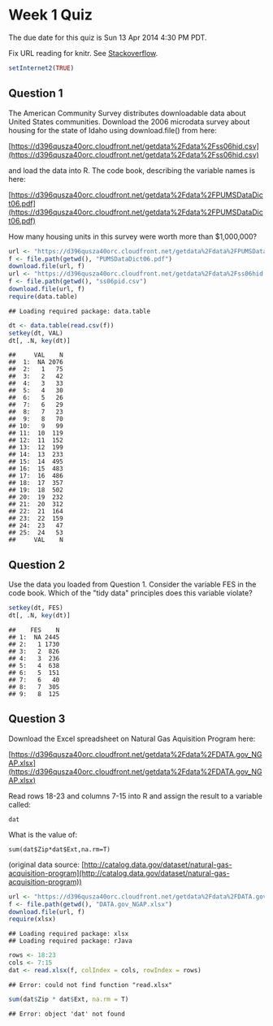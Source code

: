 Week 1 Quiz
===========

The due date for this quiz is Sun 13 Apr 2014 4:30 PM PDT.


Fix URL reading for knitr. See [Stackoverflow](http://stackoverflow.com/a/20003380).


```r
setInternet2(TRUE)
```



Question 1
----------
The American Community Survey distributes downloadable data about United States communities. Download the 2006 microdata survey about housing for the state of Idaho using download.file() from here: 

[https://d396qusza40orc.cloudfront.net/getdata%2Fdata%2Fss06hid.csv](https://d396qusza40orc.cloudfront.net/getdata%2Fdata%2Fss06hid.csv)

and load the data into R. The code book, describing the variable names is here: 

[https://d396qusza40orc.cloudfront.net/getdata%2Fdata%2FPUMSDataDict06.pdf](https://d396qusza40orc.cloudfront.net/getdata%2Fdata%2FPUMSDataDict06.pdf)

How many housing units in this survey were worth more than $1,000,000?


```r
url <- "https://d396qusza40orc.cloudfront.net/getdata%2Fdata%2FPUMSDataDict06.pdf"
f <- file.path(getwd(), "PUMSDataDict06.pdf")
download.file(url, f)
url <- "https://d396qusza40orc.cloudfront.net/getdata%2Fdata%2Fss06hid.csv"
f <- file.path(getwd(), "ss06pid.csv")
download.file(url, f)
require(data.table)
```

```
## Loading required package: data.table
```

```r
dt <- data.table(read.csv(f))
setkey(dt, VAL)
dt[, .N, key(dt)]
```

```
##     VAL    N
##  1:  NA 2076
##  2:   1   75
##  3:   2   42
##  4:   3   33
##  5:   4   30
##  6:   5   26
##  7:   6   29
##  8:   7   23
##  9:   8   70
## 10:   9   99
## 11:  10  119
## 12:  11  152
## 13:  12  199
## 14:  13  233
## 15:  14  495
## 16:  15  483
## 17:  16  486
## 18:  17  357
## 19:  18  502
## 20:  19  232
## 21:  20  312
## 22:  21  164
## 23:  22  159
## 24:  23   47
## 25:  24   53
##     VAL    N
```



Question 2
----------
Use the data you loaded from Question 1. Consider the variable FES in the code book. Which of the "tidy data" principles does this variable violate?


```r
setkey(dt, FES)
dt[, .N, key(dt)]
```

```
##    FES    N
## 1:  NA 2445
## 2:   1 1730
## 3:   2  826
## 4:   3  236
## 5:   4  638
## 6:   5  151
## 7:   6   40
## 8:   7  305
## 9:   8  125
```



Question 3
----------
Download the Excel spreadsheet on Natural Gas Aquisition Program here: 

[https://d396qusza40orc.cloudfront.net/getdata%2Fdata%2FDATA.gov_NGAP.xlsx](https://d396qusza40orc.cloudfront.net/getdata%2Fdata%2FDATA.gov_NGAP.xlsx)

Read rows 18-23 and columns 7-15 into R and assign the result to a variable called:

`dat`

What is the value of:

`sum(dat$Zip*dat$Ext,na.rm=T)`

(original data source: [http://catalog.data.gov/dataset/natural-gas-acquisition-program](http://catalog.data.gov/dataset/natural-gas-acquisition-program))


```r
url <- "https://d396qusza40orc.cloudfront.net/getdata%2Fdata%2FDATA.gov_NGAP.xlsx"
f <- file.path(getwd(), "DATA.gov_NGAP.xlsx")
download.file(url, f)
require(xlsx)
```

```
## Loading required package: xlsx
## Loading required package: rJava
```

```r
rows <- 18:23
cols <- 7:15
dat <- read.xlsx(f, colIndex = cols, rowIndex = rows)
```

```
## Error: could not find function "read.xlsx"
```

```r
sum(dat$Zip * dat$Ext, na.rm = T)
```

```
## Error: object 'dat' not found
```

